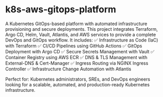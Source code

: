 # k8s-aws-gitops-platform
A Kubernetes GitOps-based platform with automated infrastructure provisioning and secure deployments.
This project integrates Terraform, Argo CD, Helm, Vault, Atlantis, and AWS services to provide a complete DevOps and GitOps workflow. It includes:
✅ Infrastructure as Code (IaC) with Terraform
✅ CI/CD Pipelines using GitHub Actions
✅ GitOps Deployment with Argo CD
✅ Secure Secrets Management with Vault
✅ Container Registry using AWS ECR
✅ DNS & TLS Management with External-DNS & Cert-Manager
✅ Ingress Routing via NGINX Ingress Controller
✅ Infrastructure Change Automation with Atlantis

Perfect for: Kubernetes administrators, SREs, and DevOps engineers looking for a scalable, automated, and production-ready Kubernetes infrastructure.
